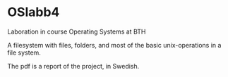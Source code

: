 # OSlabb4
Laboration in course Operating Systems at BTH

A filesystem with files, folders, and most of the basic unix-operations in a file system.

The pdf is a report of the project, in Swedish.
